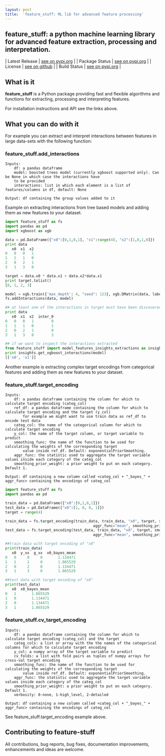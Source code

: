 ```yaml
---
layout: post
title:  'feature_stuff: ML lib for advanced feature processing'
---
```


## feature_stuff: a python machine learning library for advanced feature extraction, processing and interpretation.

| Latest Release | [see on pypi.org](https://pypi.org/project/feature-stuff/) |
| Package Status | [see on pypi.org](https://pypi.org/project/feature-stuff/) |
| License | [see on github](https://github.com/hiflyin/Feature-Stuff/blob/master/LICENSE) |
| Build Status | [see on pypi.org](https://travis-ci.org/hiflyin/Feature-Stuff/) |


## What is it

**feature_stuff** is a Python package providing fast and flexible algorithms and functions
for extracting, processing and interpreting features.

For installation instructions and API see the links above.

## What you can do with it

For example you can extract and interpret interactions between features in large data-sets with the following function:

### feature_stuff.add_interactions

    Inputs:
        df: a pandas dataframe
        model: boosted trees model (currently xgboost supported only). Can be None in which case the interactions have
        to be provided
        interactions: list in which each element is a list of features/columns in df, default: None

    Output: df containing the group values added to it


Example on extracting interactions from tree based models and adding them as new features to your dataset.

```python
import feature_stuff as fs
import pandas as pd
import xgboost as xgb

data = pd.DataFrame({"x0":[0,1,0,1], "x1":range(4), "x2":[1,0,1,0]})
print data
   x0  x1  x2
0   0   0   1
1   1   1   0
2   0   2   1
3   1   3   0

target = data.x0 * data.x1 + data.x2*data.x1
print target.tolist()
[0, 1, 2, 3]

model = xgb.train({'max_depth': 4, "seed": 123}, xgb.DMatrix(data, label=target), num_boost_round=2)
fs.addInteractions(data, model)

## at least one of the interactions in target must have been discovered by xgboost
print data
   x0  x1  x2  inter_0
0   0   0   1        0
1   1   1   0        1
2   0   2   1        0
3   1   3   0        3

## if we want to inspect the interactions extracted
from feature_stuff import model_features_insights_extractions as insights
print insights.get_xgboost_interactions(model)
[['x0', 'x1']]

```

Another example is extracting complex target encodings from categorical features and adding them as new features to your dataset.

### feature_stuff.target_encoding

    Inputs:
        df: a pandas dataframe containing the column for which to calculate target encoding (categ_col)
        ref_df: a pandas dataframe containing the column for which to calculate target encoding and the target (y_col)
            for example we might want to use train data as ref_df to encode test data
        categ_col: the name of the categorical column for which to calculate target encoding
        y_col: the name of the target column, or target variable to predict
        smoothing_func: the name of the function to be used for calculating the weights of the corresponding target
            value inside ref_df. Default: exponentialPriorSmoothing.
        aggr_func: the statistic used to aggregate the target variable values inside each category of the categ_col
        smoothing_prior_weight: a prior weight to put on each category. Default 1.

    Output: df containing a new column called <categ_col + "_bayes_" + aggr_func> containing the encodings of categ_col



```python
import feature_stuff as fs
import pandas as pd

train_data = pd.DataFrame({"x0":[0,1,0,1]})
test_data = pd.DataFrame({"x0":[1, 0, 0, 1]})
target = range(4)

train_data = fs.target_encoding(train_data, train_data, "x0", target, smoothing_func=fs.exponentialPriorSmoothing,
                                        aggr_func="mean", smoothing_prior_weight=1)
test_data = fs.target_encoding(test_data, train_data, "x0", target, smoothing_func=fs.exponentialPriorSmoothing,
                                        aggr_func="mean", smoothing_prior_weight=1)

##train data with target encoding of "x0"
print(train_data)
   x0  y_xx  g_xx  x0_bayes_mean
0   0     0     0       1.134471
1   1     1     0       1.865529
2   0     2     0       1.134471
3   1     3     0       1.865529

##test data with target encoding of "x0"
print(test_data)
   x0  x0_bayes_mean
0   1       1.865529
1   0       1.134471
2   0       1.134471
3   1       1.865529

```

### feature_stuff.cv_target_encoding

    Inputs:
        df: a pandas dataframe containing the column for which to calculate target encoding (categ_col) and the target
        categ_cols: a list or array with the the names of the categorical columns for which to calculate target encoding
        y_col: a numpy array of the target variable to predict
        cv_folds: a list with fold pairs as tuples of numpy arrays for cross-val target encoding
        smoothing_func: the name of the function to be used for calculating the weights of the corresponding target
            value inside ref_df. Default: exponentialPriorSmoothing.
        aggr_func: the statistic used to aggregate the target variable values inside each category of the categ_col
        smoothing_prior_weight: a prior weight to put on each category. Default 1.
        verbosity: 0-none, 1-high_level, 2-detailed

    Output: df containing a new column called <categ_col + "_bayes_" + aggr_func> containing the encodings of categ_col

See feature_stuff.target_encoding example above.


## Contributing to feature-stuff

All contributions, bug reports, bug fixes, documentation improvements, enhancements and ideas are welcome.

